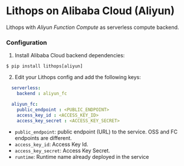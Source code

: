 # Lithops on Alibaba Cloud (Aliyun)

Lithops with *Aliyun Function Compute* as serverless compute backend.

### Configuration

1. Install Alibaba Cloud backend dependencies:

```
$ pip install lithops[aliyun]
```

2. Edit your Lithops config and add the following keys:

```yaml
  serverless:
    backend : aliyun_fc

  aliyun_fc:
    public_endpoint : <PUBLIC_ENDPOINT>
    access_key_id : <ACCESS_KEY_ID>
    access_key_secret : <ACCESS_KEY_SECRET>
```

   - `public_endpoint`: public endpoint (URL) to the service. OSS and FC endpoints are different.
   - `access_key_id`: Access Key Id.
   - `access_key_secret`: Access Key Secret. 
   - `runtime`: Runtime name already deployed in the service
